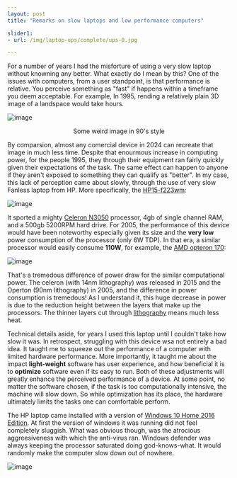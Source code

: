 ```yaml
---
layout: post
title: "Remarks on slow laptops and low performance computers"

slider1:
- url: /img/laptop-ups/complete/ups-0.jpg

---
```


For a number of years I had the misforture of using a very slow laptop without knowning any better. What exactly do I mean by this? One of the issues with computers, from a user standpoint, is that performance is relative. You perceive something as "fast" if happens within a timeframe you deem acceptable. For example, In 1995, rending a relatively plain 3D image of a landspace would take hours. 

![image](https://i.pcmag.com/imagery/lineups/03osSl1r3F5I1dhTDdpMJDO-1.fit_lim.size_768x432.v1569492816.jpg)
<p align="center">Some weird image in 90's style</p>

By comparsion, almost any comercial device in 2024 can recreate that image in much less time. Despite that enourmous increase in computing power, for the people 1995, they through their equipment ran fairly quickly given their expectations of the task. The same effect can happen to anyone if they aren't exposed to something they can qualify as "better". In my case, this lack of perception came about slowly, through the use of very slow Fanless laptop from HP. More specifically, the [HP15-f223wm](https://support.hp.com/us-en/product/product-specs/hp-15-f200-notebook-pc-series/model/8857447):

![image](https://shop.usapawn.com/files/inventory/ebay/1545226/1643212257-lg.jpg)

It sported a mighty [Celeron N3050](https://ark.intel.com/content/www/us/en/ark/products/87257/intel-celeron-processor-n3050-2m-cache-up-to-2-16-ghz.html) processor, 4gb of single channel RAM, and a 500gb 5200RPM hard drive. For 2005, the performance of this device would have been noteworthy especially given its size and the __very low__ power consumption of the processor (only 6W TDP). In that era, a similar processor would easily consume __110W__, for example, the [AMD opteron 170](https://www.cpu-upgrade.com/CPUs/AMD/Dual-Core_Opteron/170.html): 

![image](https://c1.neweggimages.com/ProductImage/19-103-585-01.jpg)

That's a tremedous difference of power draw for the similar computational power. The celeron (with 14nm lithography) was released in 2015 and the Operton (90nm lithography) in 2005, and the difference in power consumption is tremedous! As I understand it, this huge decrease in power is due to the reduction height between the layers that make up the processors. The thinner layers cut through [lithography](https://inc42.com/glossary/lithography/) means much less heat. 

Technical details aside, for years I used this laptop until I couldn't take how slow it was. In retrospect, struggling with this device wsa not entirely a bad idea. It taught me to squeeze out the performance of a computer with limited hardware performance. More importantly, it taught me about the impact **light-weight** software has user experience, and how beneficial it is to **optimize** software even if its easy to run. Both of these adjustments will greatly enhance the perceived performance of a device. At some point, no matter the software chosen, if the task is too computationally intensive, the machine will slow down. So while optimization has its place, the hardware ultimately limits the tasks one can comfortable perform. 

The HP laptop came installed with a version of [Windows 10 Home 2016 Edition](https://pureinfotech.com/windows-10-pro-vs-home-which-you-should-buy/). At first the version of windows it was running did not feel completely sluggish. What was obvious though, was the atrocious aggreesiveness with which the anti-virus ran. Windows defender was always keeping the processor saturated doing god-knows-what. It would randomly make the computer slow down out of nowhere. 

![image](https://skyeybureau.weebly.com/uploads/1/2/4/3/124340256/348029392.png)


 
